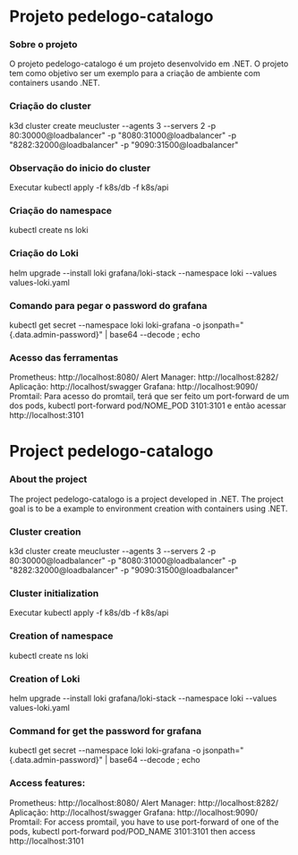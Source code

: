 # Projeto pedelogo-catalogo

### Sobre o projeto
O projeto pedelogo-catalogo é um projeto desenvolvido em .NET. O projeto tem como objetivo ser um exemplo para a criação de ambiente com containers usando .NET.

### Criação do cluster
k3d cluster create meucluster --agents 3 --servers 2 -p 80:30000@loadbalancer" -p "8080:31000@loadbalancer" -p "8282:32000@loadbalancer" -p "9090:31500@loadbalancer"

### Observação do inicio do cluster
Executar kubectl apply -f k8s/db -f k8s/api

### Criação do namespace
kubectl create ns loki

### Criação do Loki
helm upgrade --install loki grafana/loki-stack --namespace loki --values values-loki.yaml

### Comando para pegar o password do grafana
kubectl get secret --namespace loki loki-grafana -o jsonpath="{.data.admin-password}" | base64 --decode ; echo

### Acesso das ferramentas
Prometheus: http://localhost:8080/
Alert Manager: http://localhost:8282/
Aplicação: http://localhost/swagger
Grafana: http://localhost:9090/
Promtail: Para acesso do promtail, terá que ser feito um port-forward de um dos pods, kubectl port-forward pod/NOME_POD 3101:3101 e então acessar http://localhost:3101




# Project pedelogo-catalogo

### About the project
The project pedelogo-catalogo is a project developed in .NET. The project goal is to be a example to environment creation with containers using .NET.

### Cluster creation
k3d cluster create meucluster --agents 3 --servers 2 -p 80:30000@loadbalancer" -p "8080:31000@loadbalancer" -p "8282:32000@loadbalancer" -p "9090:31500@loadbalancer"

### Cluster initialization
Executar kubectl apply -f k8s/db -f k8s/api

### Creation of namespace
kubectl create ns loki

### Creation of Loki
helm upgrade --install loki grafana/loki-stack --namespace loki --values values-loki.yaml

### Command for get the password for grafana
kubectl get secret --namespace loki loki-grafana -o jsonpath="{.data.admin-password}" | base64 --decode ; echo

### Access features:
Prometheus: http://localhost:8080/
Alert Manager: http://localhost:8282/
Aplicação: http://localhost/swagger
Grafana: http://localhost:9090/
Promtail: For access promtail, you have to use port-forward of one of the pods, kubectl port-forward pod/POD_NAME 3101:3101 then access http://localhost:3101